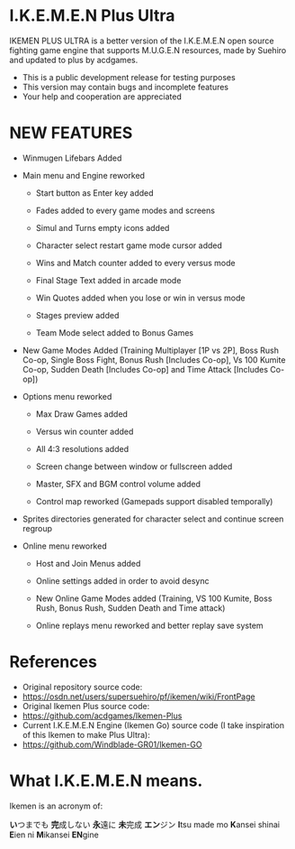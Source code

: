 # I.K.E.M.E.N Plus Ultra
IKEMEN PLUS ULTRA is a better version of the I.K.E.M.E.N open source fighting game engine that supports M.U.G.E.N resources, made by Suehiro and updated to plus by acdgames.

- This is a public development release for testing purposes
- This version may contain bugs and incomplete features
- Your help and cooperation are appreciated

# NEW FEATURES
- Winmugen Lifebars Added

- Main menu and Engine reworked

	- Start button as Enter key added

	- Fades added to every game modes and screens

	- Simul and Turns empty icons added

	- Character select restart game mode cursor added

	- Wins and Match counter added to every versus mode

	- Final Stage Text added in arcade mode

	- Win Quotes added when you lose or win in versus mode

	- Stages preview added

	- Team Mode select added to Bonus Games

- New Game Modes Added (Training Multiplayer [1P vs 2P], Boss Rush Co-op, Single Boss Fight, Bonus Rush [Includes Co-op], Vs 100 Kumite Co-op, Sudden Death [Includes Co-op] and Time Attack [Includes Co-op])

- Options menu reworked

	- Max Draw Games added

	- Versus win counter added

	- All 4:3 resolutions added

	- Screen change between window or fullscreen added

	- Master, SFX and BGM control volume added

	- Control map reworked (Gamepads support disabled temporally)

- Sprites directories generated for character select and continue screen regroup

- Online menu reworked

	- Host and Join Menus added

	- Online settings added in order to avoid desync

	- New Online Game Modes added (Training, VS 100 Kumite, Boss Rush, Bonus Rush, Sudden Death and Time attack)

	- Online replays menu reworked and better replay save system

# References
- Original repository source code:
- https://osdn.net/users/supersuehiro/pf/ikemen/wiki/FrontPage
- Original Ikemen Plus source code:
- https://github.com/acdgames/Ikemen-Plus
- Current I.K.E.M.E.N Engine (Ikemen Go) source code (I take inspiration of this Ikemen to make Plus Ultra):
- https://github.com/Windblade-GR01/Ikemen-GO

# What I.K.E.M.E.N means.
Ikemen is an acronym of:

**い**つまでも **完**成しない **永**遠に **未**完成 **エン**ジン
**I**tsu made mo **K**ansei shinai **E**ien ni **M**ikansei **EN**gine
